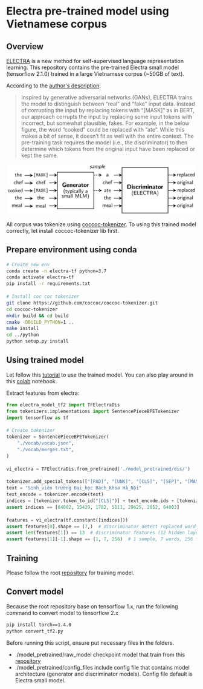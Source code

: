 # Electra pre-trained model using Vietnamese corpus

## Overview

[ELECTRA](https://openreview.net/pdf?id=r1xMH1BtvB) is a new method for self-supervised language representation learning. This repository contains the pre-trained Electra small model (tensorflow 2.1.0) trained in a large Vietnamese corpus (~50GB of text). 

According to the [author's description](https://ai.googleblog.com/2020/03/more-efficient-nlp-model-pre-training.html):
> Inspired by generative adversarial networks (GANs), ELECTRA trains the model to distinguish between “real” and “fake” input data. Instead of corrupting the input by replacing tokens with “[MASK]” as in BERT, our approach corrupts the input by replacing some input tokens with incorrect, but somewhat plausible, fakes. For example, in the below figure, the word “cooked” could be replaced with “ate”. While this makes a bit of sense, it doesn’t fit as well with the entire context. The pre-training task requires the model (i.e., the discriminator) to then determine which tokens from the original input have been replaced or kept the same.

![electra idea](./electra.png)

All corpus was tokenize using [coccoc-tokenizer](https://github.com/coccoc/coccoc-tokenizer). To using this trained model correctly, let install coccoc-tokenizer lib first.

## Prepare environment using conda

```bash
# Create new env
conda create -n electra-tf python=3.7
conda activate electra-tf
pip install -r requirements.txt

# Install coc coc tokenizer
git clone https://github.com/coccoc/coccoc-tokenizer.git
cd coccoc-tokenizer
mkdir build && cd build
cmake -DBUILD_PYTHON=1 ..
make install
cd ../python
python setup.py install

```

## Using trained model

Let follow this [tutorial](https://github.com/nguyenvulebinh/vi-electra/blob/master/gen_dis_explorer.ipynb) to use the trained model. You can also play around in this [colab](https://colab.research.google.com/drive/1cBQ7FQJBDeXn8UAbB3qVyaDFZGLdYM-P) notebook.

Extract features from electra:
```python
from electra_model_tf2 import TFElectraDis
from tokenizers.implementations import SentencePieceBPETokenizer
import tensorflow as tf

# Create tokenizer
tokenizer = SentencePieceBPETokenizer(
    "./vocab/vocab.json",
    "./vocab/merges.txt",
)

vi_electra = TFElectraDis.from_pretrained('./model_pretrained/dis/')

tokenizer.add_special_tokens(["[PAD]", "[UNK]", "[CLS]", "[SEP]", "[MASK]"])
text = "Sinh_viên trường Đại_học Bách_Khoa Hà_Nội"
text_encode = tokenizer.encode(text)
indices = [tokenizer.token_to_id("[CLS]")] + text_encode.ids + [tokenizer.token_to_id("[SEP]")]
assert indices == [64002, 15429, 1782, 5111, 29625, 2052, 64003]

features = vi_electra(tf.constant([indices]))
assert features[0].shape == (7,)  # discriminator detect replaced word
assert len(features[1]) == 13  # discriminator features (12 hidden layers + 1 output layer)
assert features[1][-1].shape == (1, 7, 256)  # 1 sample, 7 words, 256 features dimensions


```

## Training

Please follow the root [repository](https://github.com/google-research/electra) for training model.


## Convert model

Because the root repository base on tensorflow 1.x, run the following command to convert model to tensorflow 2.x

```bash
pip install torch==1.4.0
python convert_tf2.py
```

Before running this script, ensure put necessary files in the folders.

- ./model_pretrained/raw_model checkpoint model that train from this [repository](https://github.com/google-research/electra)
- ./model_pretrained/config_files include config file that contains model architecture (generator and discriminator models). Config file default is Electra small model.
